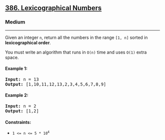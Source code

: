 ### <h2><a href="https://leetcode.com/problems/lexicographical-numbers/">386. Lexicographical Numbers</a></h2>  
<h3>Medium</h3>  
<hr>  
<div>  
<p>Given an integer <code>n</code>, return all the numbers in the range <code>[1, n]</code> sorted in <strong>lexicographical order</strong>.</p>

<p>You must write an algorithm that runs in <code>O(n)</code> time and uses <code>O(1)</code> extra space.</p>

<h4>Example 1:</h4>
<pre>
<strong>Input:</strong> n = 13
<strong>Output:</strong> [1,10,11,12,13,2,3,4,5,6,7,8,9]
</pre>

<h4>Example 2:</h4>
<pre>
<strong>Input:</strong> n = 2
<strong>Output:</strong> [1,2]
</pre>

<h4>Constraints:</h4>
<ul>
  <li><code>1 <= n <= 5 * 10<sup>4</sup></code></li>
</ul>
</div>
